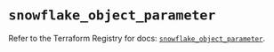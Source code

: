 # `snowflake_object_parameter`

Refer to the Terraform Registry for docs: [`snowflake_object_parameter`](https://registry.terraform.io/providers/snowflake-labs/snowflake/0.93.0/docs/resources/object_parameter).
